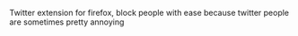Twitter extension for firefox, block people with ease because twitter people are sometimes pretty annoying
